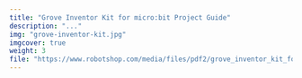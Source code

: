 ```yaml
---
title: "Grove Inventor Kit for micro:bit Project Guide"
description: "..."
img: "grove-inventor-kit.jpg"
imgcover: true
weight: 3
file: "https://www.robotshop.com/media/files/pdf2/grove_inventor_kit_for_microbit_user_manual.pdf"
---
```

